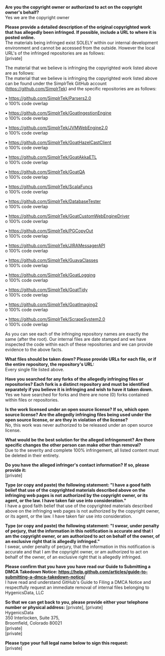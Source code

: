 **Are you the copyright owner or authorized to act on the copyright owner's behalf?**  
Yes we are the copyright owner

**Please provide a detailed description of the original copyrighted work that has allegedly been infringed. If possible, include a URL to where it is posted online.**  
The materials being infringed exist SOLELY within our internal development environment and cannot be accessed from the outside. However the local URL's of the infringed repositories are as follows:    
[private]

The material that we believe is infringing the copyrighted work listed above are as follows:  
The material that we believe is infringing the copyrighted work listed above can be found under the SimplrTek GitHub account (https://github.com/SimplrTek) and the specific repositories are as follows:  

•	https://github.com/SimplrTek/Parsers2.0  
o	100% code overlap  

•	https://github.com/SimplrTek/GoatIngestionEngine  
o	100% code overlap  

•	https://github.com/SimplrTek/JVMWebEngine2.0  
o	100% code overlap  

•	https://github.com/SimplrTek/GoatHazelCastClient  
o	100% code overlap  

•	https://github.com/SimplrTek/GoatAkkaETL  
o	100% code overlap  

•	https://github.com/SimplrTek/GoatQA  
o	100% code overlap  

•	https://github.com/SimplrTek/ScalaFuncs  
o	100% code overlap  

•	https://github.com/SimplrTek/DatabaseTester  
o	100% code overlap  

•	https://github.com/SimplrTek/GoatCustomWebEngineDriver  
o	100% code overlap  

•	https://github.com/SimplrTek/PGCopyOut  
o	100% code overlap  

•	https://github.com/SimplrTek/JIRAMessagerAPI  
o	100% code overlap  

•	https://github.com/SimplrTek/GuavaClasses  
o	100% code overlap  

•	https://github.com/SimplrTek/GoatLogging  
o	100% code overlap  

•	https://github.com/SimplrTek/GoatTidy  
o	100% code overlap  

•	https://github.com/SimplrTek/GoatImaging2  
o	100% code overlap  
  
•	https://github.com/SimplrTek/ScrapeSystem2.0  
o	100% code overlap  

As you can see each of the infringing repository names are exactly the same (after the root). Our internal files are date stamped and we have inspected the code within each of these repositories and we can provide evidence to the above facts.

**What files should be taken down? Please provide URLs for each file, or if the entire repository, the repository's URL:**  
Every single file listed above.

**Have you searched for any forks of the allegedly infringing files or repositories? Each fork is a distinct repository and must be identified separately if you believe it is infringing and wish to have it taken down.**  
Yes we have searched for forks and there are none (0) forks contained within files or repositories.

**Is the work licensed under an open source license? If so, which open source license? Are the allegedly infringing files being used under the open source license, or are they in violation of the license?**  
No, this work was never authorized to be released under an open source license.

**What would be the best solution for the alleged infringement? Are there specific changes the other person can make other than removal?**  
Due to the severity and complete 100% infringement, all listed content must be deleted in their entirety.

**Do you have the alleged infringer's contact information? If so, please provide it:**  
[private]  

**Type (or copy and paste) the following statement: "I have a good faith belief that use of the copyrighted materials described above on the infringing web pages is not authorized by the copyright owner, or its agent, or the law. I have taken fair use into consideration."**  
I have a good faith belief that use of the copyrighted materials described above on the infringing web pages is not authorized by the copyright owner, or its agent, or the law. I have taken fair use into consideration.

**Type (or copy and paste) the following statement: "I swear, under penalty of perjury, that the information in this notification is accurate and that I am the copyright owner, or am authorized to act on behalf of the owner, of an exclusive right that is allegedly infringed."**  
I swear, under penalty of perjury, that the information in this notification is accurate and that I am the copyright owner, or am authorized to act on behalf of the owner, of an exclusive right that is allegedly infringed.

**Please confirm that you have you have read our Guide to Submitting a DMCA Takedown Notice: https://help.github.com/articles/guide-to-submitting-a-dmca-takedown-notice/**  
I have read and understand GitHub's Guide to Filing a DMCA Notice and respectfully request an immediate removal of internal files belonging to HygenicsData, LLC

**So that we can get back to you, please provide either your telephone number or physical address:**
[private], [private]  
HygenicsData    
350 Interlocken, Suite 375,  
Broomfield, Colorado 80021  
[private]    
[private]

**Please type your full legal name below to sign this request:**  
[private]
